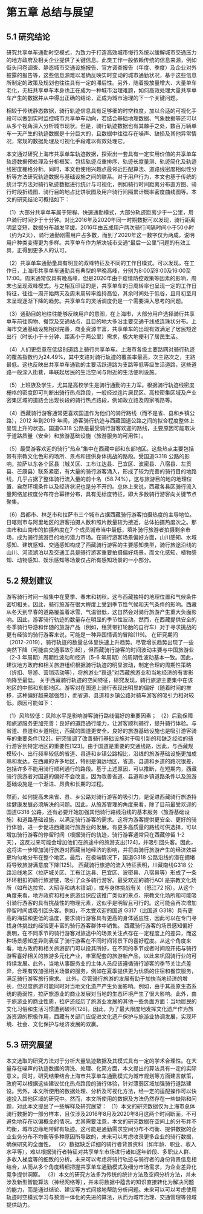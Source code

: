 # 第五章 总结与展望
## 5.1 研究结论
研究共享单车通勤时空模式，为致力于打造高效城市慢行系统以缓解城市交通压力的地方政府及相关企业提供了关键信息。此类工作一般依赖传统的信息来源，例如街头问卷调查、静态城市交通设施报告、官方调查报告（年度、季度）及企业对外披露的报告等，这些信息源难以准确反映实时变动的城市通勤状况，基于这些信息所制定的政策及规划也往往具有一定的滞后性。另外，随着投放量增大、大量单车老化，无桩共享单车本身也正在成为一种城市治理难题，如何高效处理大量共享单车产生的数据并从中得出正确的结论，正成为城市治理的下一个关键问题。

相较于传统静态数据，骑行轨迹信息具有足够细的时空粒度，加以合适的可视化手段可以做到实时监控城市共享单车动向，若结合基础地理数据、气象数据等还可以从多个视角深入分析城市现状。但是，骑行轨迹数据也有其棘手之处，数百万辆单车一天产生的轨迹数据是十分巨大的，且数据中往往存在噪声、缺损及其他异常情况，常规的数据处理及可视化手段难以有效处理它。

本文通过研究上海市共享单车轨迹数据，探索出一套具有一定实用价值的共享单车轨迹数据预处理及分析框架，包括轨迹点重排序、轨迹长度量测、轨迹简化及轨迹线密度栅格分析。同时，本文也使用兴趣点最邻近匹配算法、道路线密度相似性分析等方法研究轨迹数据与基础设施之间的联系。对于用户行为，本文也基于传统的统计学方法对骑行轨迹数据进行统计与可视化，例如骑行时间距离分布直方图、骑行时段折线图、骑行目的地占比饼状图及用户骑行间隔累计概率密度曲线图等。本文的研究结论可概括如下：


（1）大部分共享单车属于短程、快速通勤模式，大部分轨迹距离少于一公里，用户骑行时间少于十分钟。对比2016年及2020年同一时期数据可以发现，骑行距离明显变短，数据分布越发平缓。2016年由五成用户两次骑行间隔时间小于50小时（约为2天），骑行通勤刚需用户占多数，而到了2020年这一数字仅为两成，说明用户种类变得更为多样。共享单车作为解决城市交通“最后一公里”问题的有效工具，正得到更多人的认可。

（2）共享单车通勤量具有明显的双峰特征及不同的工作日模式。可以发现，在工作日，上海市共享单车通勤具有典型的早晚高峰，分别为8:00至9:00及16:00至17:00。周末通常仅具有晚高峰，但是2020年由于疫情防控政策等因素的影响，周末也呈现双峰模式。与之相互印证的是，共享单车的日周转率也呈现一定的工作日特征，往往一周开始两天及周末周转率维持高位，其余时间处于低谷，且月初至月末呈现逐渐下降的趋势。共享单车的灵活调度仍是一个需要深入思考的问题。

（3）通勤目的地往往能够反映用户的意图，在上海市，大部分用户选择骑行共享单车前往购物、餐饮及交通站点，且目的地大多沿主要交通干线成连珠状分布。上海市交通基础设施相对完善，商业资源丰富，共享单车的出现有效满足了居民短途出行（时长小于十分钟、距离小于两公里）需求，极大地便利了居民生活。

<!-- 更新 -->

（4）人们更愿意在低级别道路上骑行共享单车。上海市各级主要路网对骑行轨迹的覆盖指数约为24.49%，其中支路对骑行轨迹的覆盖率最高，次主路次之，主路最低。这也反映出共享单车通勤的主要活跃道路为支路等低等级生活道路，这些道路一般深入街巷，串联起居民的生活空间与附近的生活便利设施。

（5）上班族及学生，尤其是高校学生是骑行通勤的主力军。根据骑行轨迹线密度栅格的密度即可判断出骑行热点路段，一般经过连片居民区、高校密集区域及产业密集区域的道路会出现长段的骑行热点路段，例如政立路及周家嘴路等。
<!-- 待修改 -->
（4）西藏骑行游客通常更喜欢国道作为他们的骑行路线（而不是省、县和乡镇公路），2012 年到2019 年间，游客骑行轨迹与西藏国道公路之间的拟合程度整体上呈现上升的状态。国道G318 公路是最受骑行游客欢迎的路线，主要原因可能取决于道路质量（安全）和旅游基础设施（旅游服务的可用性）。 

（5）最受游客欢迎的骑行“热点”集中在西藏中部和东部地区。这些热点主要包括带有宗教文化色彩的场所、景点和提供身体挑战的路段。受国道G318 公路的影响，拉萨以东各个区县（城关区、工布江达县、巴宜区、波密县、八宿县、左贡县、芒康县）联系紧密，有大量的骑行游客涌入，形成了较为完善的骑行目的地路线，几乎占据了整体骑行流入量的前十名（58.74%），这与旅游目的地的地理位置、自然环境条件以及经济状况也是分不开的。总体上来说，西藏各县区骑行流入量网络加权度分布符合幂律分布，具有无标度特征，即大多数骑行游客向关键节点聚集。 

（6）昌都市、林芝市和拉萨市三个城市占据西藏骑行游客拍摄热度的主导地位。日喀则市与阿里地区的游客拍摄人数和照片数量较为接近，总体拍摄热度次之。那曲市和山南市的拍摄热度在7 个成员城市当中最低，填补骑行旅游者拍摄剩余市场，成为骑行旅游目的地的潜力市场。在骑行游客场景偏好方面，山川感知、水域感知、建筑感知、交通感知构成了西藏骑行游客的主要感知类型，骑行旅途沿线的山川、河流湖泊以及交通工具是骑行游客重要拍摄偏好场景，而文化感知、植物感知、动物感知、娱乐感知等场景仅占所有感知场景的一小部分。

## 5.2 规划建议
游客骑行时间一般集中在夏季、春末和初秋。这与西藏独特的地理位置和气候条件密切相关。因此，骑行旅游在很大程度上受到季节性气候和天气条件的影响。西藏从冬天到早春的道路覆盖着冰雪，气温很低，这自然会对骑行旅游产生重大负面影响。因此，游客骑行轨迹的数量存在明显的季节性波动。然而，在西藏提供安全的冬季骑行导游和伴随的旅游产品（例如，租赁带钉轮胎的自行车）对于寻求挑战的更有经验的骑行游客来说，可能是一种异国情调的冒险[119]。 在研究期间（2012-2019），骑行轨迹的数量总体呈快速上升趋势。尽管增长趋势出现了一些突然下降（可能由交通事故引起），但西藏骑行游客的时间波动主要与中国旅游业（2-3 年周期）周期性波动和经济（5-6 年周期）的周期性波动基本一致。因此，建议地方政府和相关旅游组织根据骑行轨迹的明显波动，制定合理的周期性策略（折扣、导游、营销活动等），将旅游业“衰退”对西藏旅游业和当地经济的有害影响降至最低。 关于西藏骑行轨迹的空间特征，研究发现，骑行旅游主要集中在该地区的中部和东部地区。游客对在国道上骑行表现出明显的偏好（随着时间的推移，这种偏好越来越强烈），而省道、县道和乡镇公路对骑车游客的吸引力相对较低。原因可能如下：

（1）风险较低：风险水平是影响游客骑行路线偏好的重要因素；
（2）后勤保障和旅游服务更加完善：良好的道路通行能力，让游客顺利骑行，提升骑行体验。与省道、县道和乡道相比，西藏的国道更安全。良好的旅游基础设施也是吸引游客骑车的重要条件[122]。研究强调了改善骑行基础设施对于吸引新的和缺乏经验的骑行游客到特定地区的重要性[123]。由于国道是重要的交通线路，因此，与西藏规模较小、出行频率较低的省道、县道和乡镇公路相比，沿线的旅游基础设施更加成熟和发达。在西藏的许多地区，特别是偏远地区，省道、县道和乡道的路况很差，包括许多不能用骑行顺利通行的路段。基于上述原因，可以推断，在短期内，西藏骑行旅游者对国道的偏好不会改变，因为改善省道、县道和乡镇道路条件以及旅游基础设施是一个渐进、昂贵和长期的过程。 

然而，如何提高未来省、县、乡公路对骑行游客的吸引力，是促进西藏骑行旅游持续健康发展必须解决的问题。因此，从旅游管理的角度来看，除了目前最受欢迎的国道G318 公路，还有必要开始加强其他骑行路线沿线的基本服务（旅游基础设施）和道路基础设施，以满足骑行游客的需求。这将为游客提供更安全、更好的骑行体验，进一步促进西藏骑行旅游业的发展。有更多高质量的路线可供选择，可以增加骑行游客的停留时间（根据骑行的轨迹，骑行游客通常只在西藏停留 1-2 天），这反过来可能会增加他们在旅途中的旅游支出[124]，并吸引回头客。因此，这将进一步增加骑行旅游对西藏当地经济的影响，并将由骑行旅游产生的经济效益更均匀地分布在整个地区。最后，在极端情况下，国道G318 公路沿线的潜在拥堵将导致旅游满意度下降[125]。 西藏骑行旅游的流入特征表明，川藏南线G318 公路沿线地区（拉萨城关区、工布江达县、巴宜区、波密县、八宿县等）形成了一条环环相扣的骑行旅游链，吸引了众多骑行游客。最受欢迎的骑行AOI 是宗教文化场所（如布达拉宫、大昭寺和纳木错湖），或与身体挑战有关（怒江72 拐）。从这个角度来看，地方政府和相关旅游组织应该推广类似的景点、宗教文化场所和可能吸引骑行游客的具有挑战性的物理元素，这似乎是明智且可行的。这可能会再次增加停留时间或吸引回头客。例如，不太受欢迎的国道 G317（比国道 G318）具有更高的海拔和更低的温度，要求骑行游客具有更高的身体适应性，因此可以在专门寻找身体挑战的经验更丰富的骑行游客群体中销售。 西藏骑行游客的场景感知偏好表明，在不同季节的骑行游客对旅途中的场景关注点存在一定程度上的差异，而这种场景感知差异则表征了骑行游客在不同时间背景下的喜好程度。从这个角度来看，地方政府和相关旅游部门可以投其所好，在不同的季节或者时间段开拓与骑行游客喜好相关的旅游多元化产业，丰富配套的旅游新产品，以此来巩固骑行业的可持续发展。此外，当地从事服务业的主体人员应该遵循骑行游客的季节关注点差异，合理有效加强相关场景的服务，例如在夏季提供更为优质的住宿和餐饮服务，满足骑行游客旅行需求。 此外，尽管骑行旅游的发展有助于加快当地经济的增长，但过度旅游可能同时对当地文化遗产产生负面影响。例如，由于其高原生态系统的脆弱性，拉萨旅游业的商业发展对当地的生态环境产生了很大影响。此外，由于旅游业的商业性质，拉萨还经历了旅游业发展的其他一些负面方面：当地居民的文化习俗和生活习惯遭到破坏[126]。因此，为了最大限度地发挥文化遗产作为旅游资源的积极作用，西藏有关部门应促进文化遗产保护与旅游业协调发展，实现环境、社会、文化保护与经济发展的双赢。

## 5.3 研究展望
本文选取的研究方法对于分析大量轨迹数据及其模式具有一定的学术合理性。在大量存在噪声的轨迹数据的清洗、处理、化简方面，本文提出的算法具有一定的实际意义。同时，研究结果结合上海市共享单车通勤模式为城市规划等方面建言献策，政府可以根据这些建议优化热点路段的骑行体验，针对薄弱区域加强骑行道路建设。另外，本文所使用的数据处理、分析及可视化方法，经一定的适配操作可以快速投入其他区域的研究中。然而，本文所使用的数据及方法仍然存在一些缺陷和问题，对此本文提出了一些解释及研究展望：
（1）本文的研究数据仅为上海市总体骑行数据的一部分样本，且仅涉及2016年8月及2020年8月这两个时间断面，不可避免地存在以偏概全的情况。尤其需要注意，本文的研究数据在空间上的分布并不均衡，城市边缘地带鲜有轨迹。这可能是通勤需求空间分布不均衡、提供数据的企业业务分布不均衡等多种原因所导致的，未来可以考虑收录更多企业的骑行数据，确保研究的全面性。
（2）数据缺乏详细的骑行者背景资料（如年龄、职业、收入水平等），难以根据骑行者特征对共享单车市场进行诸如逐年龄段、多职业人群、多收入梯度等的细致的分析。未来可以考虑将骑行轨迹与骑行者的身份背景信息相结合，从而从多个角度精细把握共享单车通勤模式及细分市场需求，为企业差异化竞争提供洞察。
（3）本文的研究方法多为传统的统计方法及空间分析方法，并未涉及新型智能算法（神经网络等），并未将数据中蕴含的知识直接转化为解决问题的能力，而是通过结论、建议等方式间接地帮助分析问题。未来可以可以考虑使用轨迹时空模式学习与预测一体化的先进的算法，从而为城市治理、交通管理等领域提供助力。